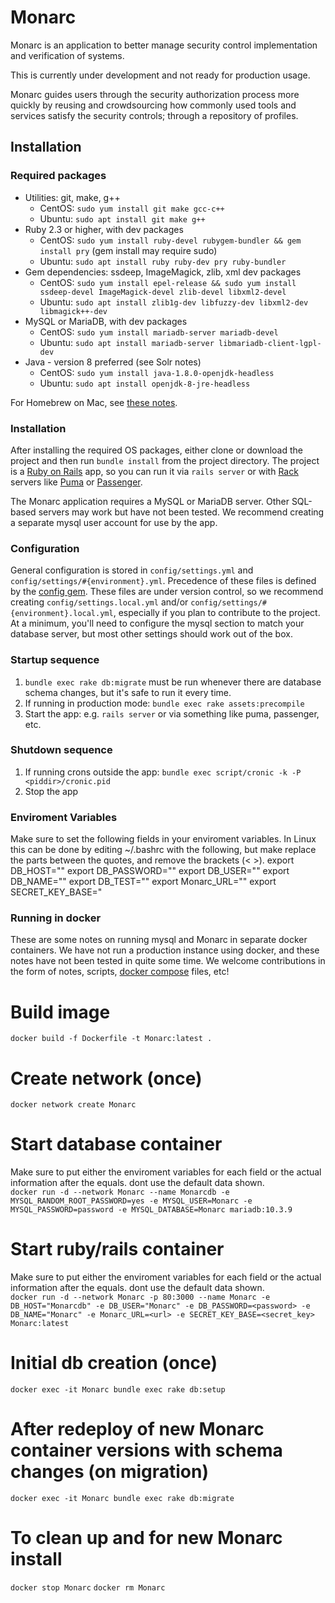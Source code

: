 # Monarc

Monarc is an application to better manage security control implementation and verification of systems.

This is currently under development and not ready for production usage.

Monarc guides users through the security authorization process more quickly by reusing and crowdsourcing how commonly used tools and services satisfy the security controls; through a repository of profiles.




## Installation

### Required packages

 * Utilities: git, make, g++
   * CentOS: `sudo yum install git make gcc-c++`
   * Ubuntu: `sudo apt install git make g++`
 * Ruby 2.3 or higher, with dev packages
   * CentOS: `sudo yum install ruby-devel rubygem-bundler && gem install pry` (gem install may require sudo)
   * Ubuntu: `sudo apt install ruby ruby-dev pry ruby-bundler`
 * Gem dependencies: ssdeep, ImageMagick, zlib, xml dev packages
   * CentOS: `sudo yum install epel-release && sudo yum install ssdeep-devel ImageMagick-devel zlib-devel libxml2-devel`
   * Ubuntu: `sudo apt install zlib1g-dev libfuzzy-dev libxml2-dev libmagick++-dev`
 * MySQL or MariaDB, with dev packages
   * CentOS: `sudo yum install mariadb-server mariadb-devel`
   * Ubuntu: `sudo apt install mariadb-server libmariadb-client-lgpl-dev`
 * Java - version 8 preferred (see Solr notes)
   * CentOS: `sudo yum install java-1.8.0-openjdk-headless`
   * Ubuntu: `sudo apt install openjdk-8-jre-headless`
   
For Homebrew on Mac, see [these notes](https://github.com/nbgallery/nbgallery/blob/master/docs/homebrew.md).
   
### Installation

After installing the required OS packages, either clone or download the project and then run `bundle install` from the project directory.  The project is a [Ruby on Rails](http://rubyonrails.org/) app, so you can run it via `rails server` or with [Rack](https://rack.github.io/) servers like [Puma](http://puma.io/) or [Passenger](https://www.phusionpassenger.com/).

The Monarc application requires a MySQL or MariaDB server.  Other SQL-based servers may work but have not been tested.  We recommend creating a separate mysql user account for use by the app.


### Configuration

General configuration is stored in `config/settings.yml` and `config/settings/#{environment}.yml`.  Precedence of these files is defined by the [config gem](https://github.com/railsconfig/config#accessing-the-settings-object).  These files are under version control, so we recommend creating `config/settings.local.yml` and/or `config/settings/#{environment}.local.yml`, especially if you plan to contribute to the project.  At a minimum, you'll need to configure the mysql section to match your database server, but most other settings should work out of the box.

### Startup sequence

1. `bundle exec rake db:migrate` must be run whenever there are database schema changes, but it's safe to run it every time.
2. If running in production mode: `bundle exec rake assets:precompile`
3. Start the app: e.g. `rails server` or via something like puma, passenger, etc.


### Shutdown sequence

1. If running crons outside the app: `bundle exec script/cronic -k -P <piddir>/cronic.pid`
2. Stop the app

### Enviroment Variables
Make sure to set the following fields in your enviroment variables. In Linux this can be done by editing ~/.bashrc with the following, but make replace the parts between the quotes, and remove the brackets (< >).
export DB_HOST="<DB URL>"
export DB_PASSWORD="<PASSWORD>"
export DB_USER="<USERNAME>"
export DB_NAME="<DB NAME>"
export DB_TEST="<TEST DB>"
export Monarc_URL="<URL>"
export SECRET_KEY_BASE="<SECRET KEY>

### Running in docker

These are some notes on running mysql and Monarc in separate docker containers.  We have not run a production instance using docker, and these notes have not been tested in quite some time.  We welcome contributions in the form of notes, scripts, [docker compose](https://docs.docker.com/compose/) files, etc!

# Build image
```docker build -f Dockerfile -t Monarc:latest .```

# Create network (once)
```docker network create Monarc```

# Start database container
Make sure to put either the enviroment variables for each field or the actual information after the equals. dont use the default data shown.  
 ```docker run -d --network Monarc --name Monarcdb -e MYSQL_RANDOM_ROOT_PASSWORD=yes -e MYSQL_USER=Monarc -e MYSQL_PASSWORD=password -e MYSQL_DATABASE=Monarc mariadb:10.3.9```

# Start ruby/rails container
Make sure to put either the enviroment variables for each field or the actual information after the equals. dont use the default data shown.  
 ```docker run -d --network Monarc -p 80:3000 --name Monarc -e DB_HOST="Monarcdb" -e DB_USER="Monarc" -e DB_PASSWORD=<password> -e DB_NAME="Monarc" -e Monarc_URL=<url> -e SECRET_KEY_BASE=<secret_key> Monarc:latest```

# Initial db creation (once)
```docker exec -it Monarc bundle exec rake db:setup```

# After redeploy of new Monarc container versions with schema changes (on migration)
```docker exec -it Monarc bundle exec rake db:migrate```

# To clean up and for new Monarc install
```docker stop Monarc```
```docker rm Monarc```

